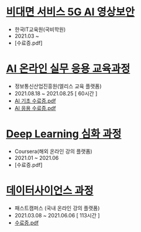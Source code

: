 # [비대면 서비스 5G AI 영상보안](https://github.com/jeonghwan94/Education/tree/Data-Scientist/%EA%B5%AD%EB%B9%84%EA%B5%90%EC%9C%A1#readme)

- 한국IT교육원(국비학원)
- 2021.03 ~ 
- [수료증.pdf]

# [AI 온라인 실무 응용 교육과정](https://github.com/jeonghwan94/Education/tree/Data-Scientist/%EC%97%98%EB%A6%AC%EC%8A%A4#readme)

- 정보통신산업진흥원(엘리스 교육 플랫폼)
- 2021.08.18 ~ 2021.08.25 [ 60시간 ]
- [AI 기초 수료증.pdf](file:///C:/Users/azfbw/Downloads/nipa_certification%20(1).pdf)
- [AI 응용 수료증.pdf](file:///C:/Users/azfbw/Downloads/nipa_certification.pdf)

# [Deep Learning 심화 과정](https://github.com/jeonghwan94/Education/tree/Data-Scientist/Coursera)

- Coursera(해외 온라인 강의 플랫폼)
- 2021.01 ~ 2021.06
- [수료증.pdf]

# [데이터사이언스 과정](https://github.com/jeonghwan94/Education/tree/Data-Scientist/%ED%8C%A8%EC%8A%A4%ED%8A%B8%EC%BA%A0%ED%8D%BC%EC%8A%A4)  

- 패스트캠퍼스 (국내 온라인 강의 플랫폼)
- 2021.03.08 ~ 2021.06.06 [ 113시간 ]
- [수료증.pdf](https://github.com/jeonghwan94/Education/files/6736954/fastcampus-.-.pdf)
